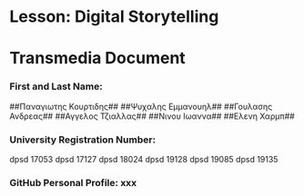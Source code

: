 # Lesson: Digital Storytelling
# Transmedia Document

### First and Last Name: 
##Παναγιωτης Κουρτιδης##
##Ψυχαλης Εμμανουηλ##
##Γουλασης Ανδρεας##
##Αγγελος Τζιαλλας##
##Νινου Ιωαννα##
##Ελενη Χαρμπ##

### University Registration Number: 
dpsd 17053
dpsd 17127
dpsd 18024
dpsd 19128
dpsd 19085 
dpsd 19135

### GitHub Personal Profile: xxx
